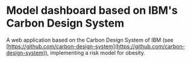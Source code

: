 # Model dashboard based on IBM's Carbon Design System

A web application based on the Carbon Design System of IBM (see [https://github.com/carbon-design-system](https://github.com/carbon-design-system)), implementing a risk
model for obesity.
